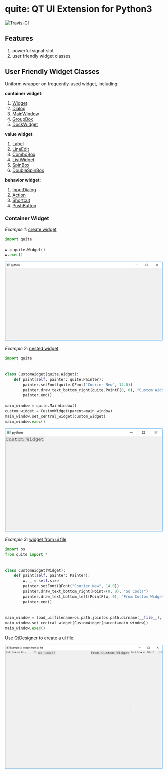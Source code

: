 # quite: QT UI Extension for Python3

[![Travis-CI](https://travis-ci.org/SF-Zhou/quite.svg?branch=master)](https://travis-ci.org/SF-Zhou/quite)

## Features

1. powerful signal-slot
2. user friendly widget classes

## User Friendly Widget Classes

Uniform wrapper on frequently-used widget, including:

**container widget**:

1. [Widget](./quite/gui/widgets/widget.py)
2. [Dialog](./quite/gui/widgets/dialog.py)
3. [MainWindow](./quite/gui/widgets/main_window.py)
4. [GroupBox](./quite/gui/widgets/group_box.py)
5. [DockWidget](./quite/gui/widgets/dock_widget.py)

**value widget**:

1. [Label](./quite/gui/widgets/label.py)
2. [LineEdit](./quite/gui/widgets/line_edit.py)
3. [ComboBox](./quite/gui/widgets/combo_box.py)
4. [ListWidget](./quite/gui/widgets/list_widget.py)
5. [SpinBox](./quite/gui/widgets/spin_box.py)
6. [DoubleSpinBox](./quite/gui/widgets/double_spin_box.py)

**behavior widget**:

1. [InputDialog](./quite/gui/widgets/input_dialog.py)
2. [Action](./quite/gui/widgets/action.py)
3. [Shortcut](./quite/gui/widgets/shortcut.py)
4. [PushButton](./quite/gui/widgets/push_button.py)

### Container Widget

*Example 1*: [create widget](./examples/1_create_widget/example-1.py)

```python
import quite

w = quite.Widget()
w.exec()
```

![Simple Widget](docs/images/1.simple.widget.png)

*Example 2*: [nested widget](./examples/2_nested_widget/example-2.py)

```python
import quite


class CustomWidget(quite.Widget):
    def paint(self, painter: quite.Painter):
        painter.setFont(quite.QFont("Courier New", 14.0))
        painter.draw_text_bottom_right(quite.PointF(0, 0), "Custom Widget")
        painter.end()

main_window = quite.MainWindow()
custom_widget = CustomWidget(parent=main_window)
main_window.set_central_widget(custom_widget)
main_window.exec()
```

![Nested Widget](docs/images/2.nested.widget.png)

*Example 3*: [widget from ui file](./examples/3_widget_from_ui_file/example-3.py)

```python
import os
from quite import *


class CustomWidget(Widget):
    def paint(self, painter: Painter):
        w, _ = self.size
        painter.setFont(QFont("Courier New", 14.0))
        painter.draw_text_bottom_right(PointF(0, 0), "So Cool!")
        painter.draw_text_bottom_left(PointF(w, 0), "From Custom Widget")
        painter.end()


main_window = load_ui(filename=os.path.join(os.path.dirname(__file__), 'main_window.ui'))
main_window.set_central_widget(CustomWidget(parent=main_window))
main_window.exec()
```

Use QtDesigner to create a ui file:

![UI Design](docs/images/3.ui.design.png)

